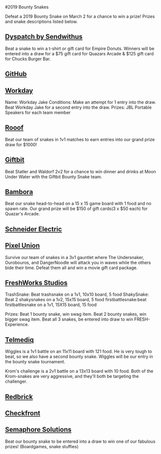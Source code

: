 #2019 Bounty Snakes

Defeat a 2019 Bounty Snake on March 2 for a chance to win a prize! Prizes and snake descriptions listed below. 

## [Dyspatch by Sendwithus](https://www.dyspatch.io/sendwithus/)
Beat a snake to win a t-shirt or gift card for Empire Donuts. Winners will be entered into a draw for a $75 gift card for Quazars Arcade & $125 gift card for Chucks Burger Bar. 

## [GitHub](https://github.com/)


## [Workday](https://www.workday.com/en-ca/homepage.html)
Name: Workday Jake
Conditions: Make an attempt for 1 entry into the draw. Beat Workday Jake for a second entry into the draw.
Prizes: JBL Portable Speakers for each team member

## [Rooof](https://www.rooof.com/)
Beat our team of snakes in 1v1 matches to earn entries into our grand prize draw for $1000!

## [Giftbit](https://www.giftbit.com/)
Beat Statler and Waldorf 2v2 for a chance to win dinner and drinks at Moon Under Water with the Giftbit Bounty Snake team.


## [Bambora](https://www.bambora.com/en/ca/)
Beat our snake head-to-head on a 15 x 15 game board with 1 food and no spawn rate. Our grand prize will be $150 of gift cards(3 x $50 each) for Quazar's Arcade.

## [Schneider Electric](https://www.schneider-electric.ca/en/about-us/careers/overview.jsp)


## [Pixel Union](https://www.pixelunion.net/)
Survive our team of snakes in a 3v1 gauntlet where The Undersnaker, Ourobouros, and DangerNoodle will attack you in waves while the others bide their time. Defeat them all and win a movie gift card package.


## [FreshWorks Studios](https://freshworks.io/)
TrashSnake: Beat trashsnake on a 1v1, 10x10 board, 5 food
ShakySnake: Beat 2 shakysnakes on a 1v2, 15x15 board, 5 food
firstbattlesnake:beat firstbattlesnake on a 1v1, 15X15 board, 15 food

Prizes: Beat 1 bounty snake, win swag item. Beat 2 bounty snakes, win bigger swag item. Beat all 3 snakes, be entered into draw to win FRESH-Experience.

## [Telmediq](https://www.telmediq.com/)
Wiggles is a 1v1 battle on an 11x11 board with 121 food. He is very tough to beat, so we also have a second bounty snake. Wiggles will be our entry in the bounty snake tournament.

Krom's challenge is a 2v1 battle on a 13x13 board with 10 food. Both of the Krom-snakes are very aggressive, and they'll both be targeting the challenger.

## [Redbrick](https://rdbrck.com/)


## [Checkfront](https://www.checkfront.com/)


## [Semaphore Solutions](https://semaphoresolutions.com/)
Beat our bounty snake to be entered into a draw to win one of our fabulous prizes! (Boardgames, snake stuffies)
